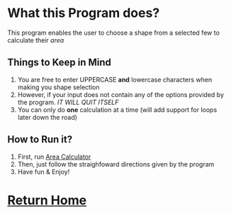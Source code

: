 # What this Program does?

This program enables the user to choose a shape from a selected few to calculate their *area*

## Things to Keep in Mind

1. You are free to enter UPPERCASE **and** lowercase characters when making you shape selection
2. However, if your input does not contain any of the options provided by the program. *IT WILL QUIT ITSELF*
3. You can only do **one** calculation at a time (will add support for loops later down the road)

## How to Run it?

1. First, run [Area Calculator](https://repl.it/FDC9/0)
2. Then, just follow the straighfoward directions given by the program
3. Have fun & Enjoy!

# [Return Home](http://speedmirage.me)
